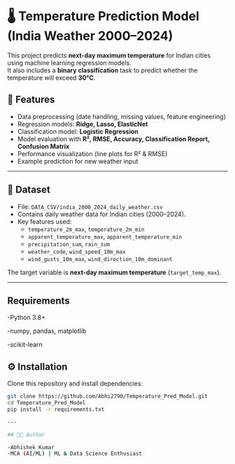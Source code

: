 # 🌡️ Temperature Prediction Model (India Weather 2000–2024)

This project predicts **next-day maximum temperature** for Indian cities using machine learning regression models.  
It also includes a **binary classification** task to predict whether the temperature will exceed **30°C**.  

## 📌 Features
- Data preprocessing (date handling, missing values, feature engineering)  
- Regression models: **Ridge, Lasso, ElasticNet**  
- Classification model: **Logistic Regression**  
- Model evaluation with **R², RMSE, Accuracy, Classification Report, Confusion Matrix**  
- Performance visualization (line plots for R² & RMSE)  
- Example prediction for new weather input  

---

## 📂 Dataset
- File: `DATA_CSV/india_2000_2024_daily_weather.csv`  
- Contains daily weather data for Indian cities (2000–2024).  
- Key features used:
  - `temperature_2m_max`, `temperature_2m_min`
  - `apparent_temperature_max`, `apparent_temperature_min`
  - `precipitation_sum`, `rain_sum`
  - `weather_code`, `wind_speed_10m_max`
  - `wind_gusts_10m_max`, `wind_direction_10m_dominant`

The target variable is **next-day maximum temperature** (`target_temp_max`).  

---

## Requirements

-Python 3.8+

-numpy, pandas, matplotlib

-scikit-learn

## ⚙️ Installation
Clone this repository and install dependencies:  

```bash
git clone https://github.com/Abhi2790/Temperature_Pred_Model.git
cd Temperature_Pred_Model
pip install -r requirements.txt

---

## 👨‍💻 Author

-Abhishek Kumar
-MCA (AI/ML) | ML & Data Science Enthusiast


